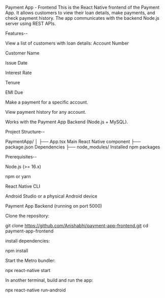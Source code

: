 Payment App - Frontend
This is the React Native frontend of the Payment App.
It allows customers to view their loan details, make payments, and check payment history.
The app communicates with the backend Node.js server using REST APIs.

Features--

View a list of customers with loan details:
Account Number

Customer Name

Issue Date

Interest Rate

Tenure

EMI Due

Make a payment for a specific account.

View payment history for any account.

Works with the Payment App Backend (Node.js + MySQL).


Project Structure--

PaymentApp/
│
├── App.tsx          Main React Native component
├── package.json      Dependencies
├── node_modules/     Installed npm packages


Prerequisites--

Node.js (>= 16.x)

npm or yarn

React Native CLI

Android Studio or a physical Android device

Payment App Backend (running on port 5000)


Clone the repository:

git clone https://github.com/Anishabhi/payment-app-frontend.git
cd payment-app-frontend


install dependencies:

npm install

Start the Metro bundler:

npx react-native start

In another terminal, build and run the app:

npx react-native run-android


